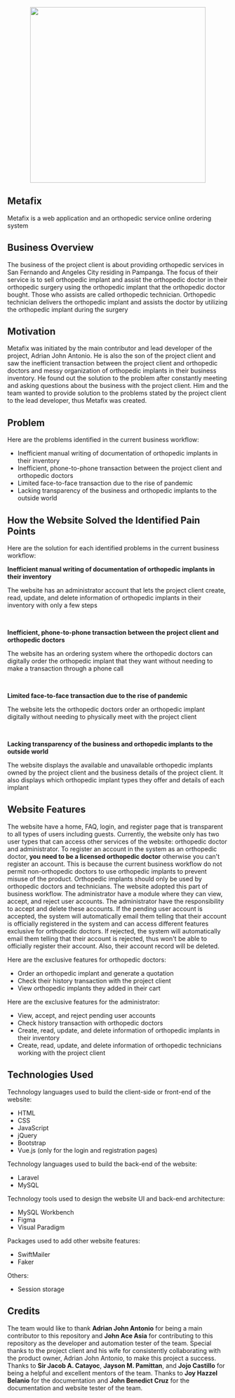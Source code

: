 <p align="center"><img src="https://raw.githubusercontent.com/laravel/art/master/logo-lockup/5%20SVG/2%20CMYK/1%20Full%20Color/laravel-logolockup-cmyk-red.svg" width="400"></a></p>

## Metafix

Metafix is a web application and an orthopedic service online ordering system

## Business Overview

The business of the project client is about providing orthopedic services in San Fernando and Angeles City residing in Pampanga. The focus of their service is to sell orthopedic implant and assist the orthopedic doctor in their orthopedic surgery using the orthopedic implant that the orthopedic doctor bought. Those who assists are called orthopedic technician. Orthopedic technician delivers the orthopedic implant and assists the doctor by utilizing the orthopedic implant during the surgery

## Motivation

Metafix was initiated by the main contributor and lead developer of the project, Adrian John Antonio. He is also the son of the project client and saw the inefficient transaction between the project client and orthopedic doctors and messy organization of orthopedic implants in their business inventory. He found out the solution to the problem after
constantly meeting and asking questions about the business with the project client. Him and the team wanted to provide solution to the problems stated by the project client to the
lead developer, thus Metafix was created.

## Problem

Here are the problems identified in the current business workflow:

<ul>
<li>Inefficient manual writing of documentation of orthopedic implants in their inventory</li>
<li>Inefficient, phone-to-phone transaction between the project client and orthopedic doctors</li>
<li>Limited face-to-face transaction due to the rise of pandemic</li>
<li>Lacking transparency of the business and orthopedic implants to the outside world</li>
</ul>

## How the Website Solved the Identified Pain Points

Here are the solution for each identified problems in the current business workflow:

**Inefficient manual writing of documentation of orthopedic implants in their inventory**
<br>

<p>The website has an administrator account that lets the project client create, read, update, and delete information of orthopedic implants in their inventory with only a few steps</p>

<br>

**Inefficient, phone-to-phone transaction between the project client and orthopedic doctors**

<p>The website has an ordering system where the orthopedic doctors can digitally order the orthopedic implant that they want without needing to make a transaction through a phone call</p>
<br>

**Limited face-to-face transaction due to the rise of pandemic**

<p>The website lets the orthopedic doctors order an orthopedic implant digitally without needing to physically meet with the project client</p>
<br>

**Lacking transparency of the business and orthopedic implants to the outside world**

<p>The website displays the available and unavailable orthopedic implants owned by the project client and the business details of the project client. It also displays which orthopedic implant types they offer and details of each implant</p>

## Website Features

The website have a home, FAQ, login, and register page that is transparent to all types of users including guests.
Currently, the website only has two user types that can access other services of the website: orthopedic doctor and administrator. To register an account in the system as an orthopedic doctor, <b>you need to be a licensed orthopedic doctor</b> otherwise you can't register an account.
This is because the current business workflow do not permit non-orthopedic doctors to use orthopedic implants to prevent misuse of the product. Orthopedic implants should only be used by orthopedic doctors and technicians. The website adopted this part of business workflow. The administrator have a module where they can view, accept, and reject user accounts. The administrator have the responsibility to accept and delete these accounts. If the pending user account is accepted, the system will automatically email them telling that their account is officially registered in the system and can access different features exclusive for orthopedic doctors. If rejected, the system will automatically email them telling that their account is rejected, thus won't be able to officially register their account. Also, their account record will be deleted.

Here are the exclusive features for orthopedic doctors:

<ul>
<li>Order an orthopedic implant and generate a quotation</li>
<li>Check their history transaction with the project client</li>
<li>View orthopedic implants they added in their cart</li>
</ul>

Here are the exclusive features for the administrator:

<ul>
<li>View, accept, and reject pending user accounts</li>
<li>Check history transaction with orthopedic doctors</li>
<li>Create, read, update, and delete information of orthopedic implants in their inventory</li>
<li>Create, read, update, and delete information of orthopedic technicians working with the project client</li>
</ul>

## Technologies Used

Technology languages used to build the client-side or front-end of the website:

<ul>
<li>HTML</li>
<li>CSS</li>
<li>JavaScript</li>
<li>jQuery</li>
<li>Bootstrap</li>
<li>Vue.js (only for the login and registration pages)</li>
</ul>

Technology languages used to build the back-end of the website:

<ul>
<li>Laravel</li>
<li>MySQL</li>
</ul>

Technology tools used to design the website UI and back-end architecture:

<ul>
<li>MySQL Workbench</li>
<li>Figma</li>
<li>Visual Paradigm</li>
</ul>

Packages used to add other website features:

<ul>
<li>SwiftMailer</li>
<li>Faker</li>
</ul>

Others:

<ul>
<li>Session storage</li>
</ul>

## Credits

The team would like to thank <b>Adrian John Antonio</b> for being a main contributor to this repository and <b>John Ace Asia</b> for contributing to this repository as the developer and automation tester of the team. Special thanks to the project client and his wife for consistently collaborating with the product owner, Adrian John Antonio, to make this project a success. Thanks to <b>Sir Jacob A. Catayoc</b>, <b>Jayson M. Pamittan</b>, and <b>Jojo Castillo</b> for being a helpful and excellent mentors of the team.
Thanks to <b>Joy Hazzel Belanio</b> for the documentation and <b>John Benedict Cruz</b> for the documentation and website tester of the team.
